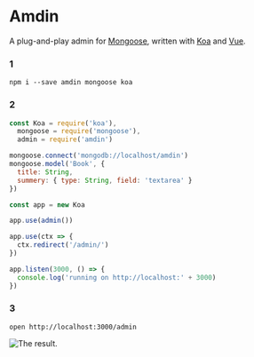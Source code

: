 # Amdin

A plug-and-play admin for [Mongoose](http://mongoosejs.com), written with [Koa](http://koajs.com) and [Vue](https://vuejs.org).

### 1
```
npm i --save amdin mongoose koa
```

### 2

```js
const Koa = require('koa'),
  mongoose = require('mongoose'),
  admin = require('amdin')

mongoose.connect('mongodb://localhost/amdin')
mongoose.model('Book', {
  title: String,
  summery: { type: String, field: 'textarea' }
})

const app = new Koa

app.use(admin())

app.use(ctx => {
  ctx.redirect('/admin/')
})

app.listen(3000, () => {
  console.log('running on http://localhost:' + 3000)
})
```

### 3
```
open http://localhost:3000/admin
```
![The result.](https://i.imgur.com/Wah72V8.png)